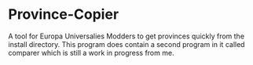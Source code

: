 # Province-Copier
A tool for Europa Universalies Modders to get provinces quickly from the install directory. This program does contain a second program in it called comparer which is still a work in progress from me.
